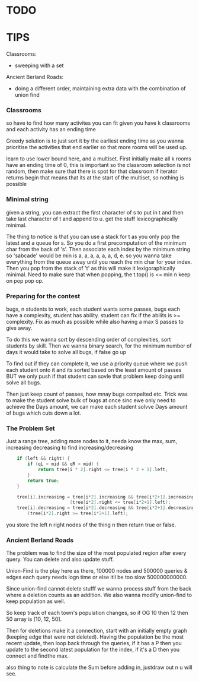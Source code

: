 # TODO


# TIPS
Classrooms:
- sweeping with a set

Ancient Berland Roads:
- doing a different order, maintaining extra data with the combination of union find

### Classrooms
so have to find how many activites you can fit given you have k classrooms and each activity
has an ending time

Greedy solution is to just sort it by the earliest ending time as you wanna
prioritise the activities that end earlier so that more rooms will be used up.

learn to use lower bound here, and a multiset.
First initially make all k rooms have an ending time of 0, this is important
so the classroom selection is not random, then make sure that there is spot for that classroom
if iterator returns begin that means that its at the start of the multiset, so nothing is possible

### Minimal string
given a string, you can extract the first character of s to put in t
and then take last character of t and append to u. get the stuff lexicographically minimal.

The thing to notice is that you can use a stack for t as you only pop the latest and a queue for s.
So you do a first precomputation of the minimum char from the back of 's'.
Then associate each index by the minimum string so
'sabcade'
would be
min is a, a, a, a, a, a, d, e.
so you wanna take everything from the queue away until you reach the min char for your index.
Then you pop from the stack of 't' as this will make it lexigoraphically minimal.
Need to make sure that when popping, the t.top() is <= min n keep on pop pop op.

### Preparing for the contest
bugs, n students to work, each student wants some passes, bugs each have a complexity, student has ability.
student can fix if the abilits is >= complexity. Fix as much as possible while also having a max S passes to give away.

To do this we wanna sort by descending order of complexities, sort students by skill.
Then we wanna binary search, for the minimum number of days it would take to solve all bugs, if false go up

To find out if they can complete it, we use a priority queue where we push each student onto it and its sorted based on the least amount of passes
BUT we only push if that student can sovle that problem keep doing until solve all bugs.

Then just keep count of passes, how mnay bugs compelted etc.
Trick was to make the student solve bulk of bugs at once sinc ewe only need to achieve the Days amount, we can make
each student solvve Days amount of bugs which cuts down a lot.

### The Problem Set
Just a range tree, adding more nodes to it, needa know the max, sum, increasing decreasing
to find increasing/decreasing

```cpp
    if (left && right) {
        if (qL < mid && qR > mid) {
            return tree[i * 2].right <= tree[i * 2 + 1].left;
        }
        return true;
    }

    tree[i].increasing = tree[i*2].increasing && tree[i*2+1].increasing &&
                        (tree[i*2].right <= tree[i*2+1].left);
    tree[i].decreasing = tree[i*2].decreasing && tree[i*2+1].decreasing &&
        (tree[i*2].right >= tree[i*2+1].left);
```
you store the left n right nodes of the thing n then return true or false.

### Ancient Berland Roads
The problem was to find the size of the most populated region after every query.
You can delete and also update stuff.

Union-Find is the play here as there, 100000 nodes and 500000 queries & edges
each query needs logn time or else itll be too slow 500000000000.

Since union-find cannot delete stufff we wanna process stuff from the back where a deletion counts as an addition.
We also wanna modify union-find to keep population as well.

So keep track of each town's population changes, so if OG 10 then 12 then 50
array is [10, 12, 50].

Then for deletions make it a connection, start with an initially empty graph (keeping edge that were not deleted).
Having the population be the most recent update, then loop back through the queries, if it has a P then you update to the second
latest population for the index, if it's a D then you connect and findthe max.

also thing to note is calculate the Sum before adding in, justdraw out n u will see.


